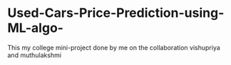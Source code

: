 # Used-Cars-Price-Prediction-using-ML-algo-
This my college mini-project done by me on the collaboration vishupriya and muthulakshmi  
